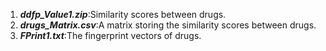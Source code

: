 1.	***ddfp_Value1.zip***:Similarity scores between drugs.<br>
2.	***drugs_Matrix.csv***:A matrix storing the similarity scores between drugs.<br>
3.	***FPrint1.txt***:The fingerprint vectors of drugs.
